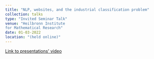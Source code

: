 ```yaml
---
title: "NLP, websites, and the industrial classification problem"
collection: talks
type: "Invited Seminar Talk"
venue: "Heilbronn Institute
for Mathematical Research"
date: 01-03-2022
location: "(held online)"
---
```



[Link to presentations' video](https://www.youtube.com/watch?v=LckMlbr1QUI&t=1569s)
